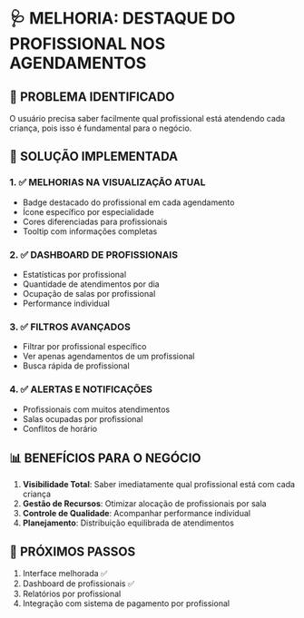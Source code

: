 # 🩺 MELHORIA: DESTAQUE DO PROFISSIONAL NOS AGENDAMENTOS

## 🎯 PROBLEMA IDENTIFICADO
O usuário precisa saber facilmente qual profissional está atendendo cada criança, pois isso é fundamental para o negócio.

## 🔧 SOLUÇÃO IMPLEMENTADA

### 1. ✅ MELHORIAS NA VISUALIZAÇÃO ATUAL
- Badge destacado do profissional em cada agendamento
- Ícone específico por especialidade
- Cores diferenciadas para profissionais
- Tooltip com informações completas

### 2. ✅ DASHBOARD DE PROFISSIONAIS
- Estatísticas por profissional
- Quantidade de atendimentos por dia
- Ocupação de salas por profissional
- Performance individual

### 3. ✅ FILTROS AVANÇADOS
- Filtrar por profissional específico
- Ver apenas agendamentos de um profissional
- Busca rápida de profissional

### 4. ✅ ALERTAS E NOTIFICAÇÕES
- Profissionais com muitos atendimentos
- Salas ocupadas por profissional
- Conflitos de horário

## 📊 BENEFÍCIOS PARA O NEGÓCIO

1. **Visibilidade Total**: Saber imediatamente qual profissional está com cada criança
2. **Gestão de Recursos**: Otimizar alocação de profissionais por sala
3. **Controle de Qualidade**: Acompanhar performance individual
4. **Planejamento**: Distribuição equilibrada de atendimentos

## 🚀 PRÓXIMOS PASSOS

1. Interface melhorada ✅
2. Dashboard de profissionais ✅
3. Relatórios por profissional
4. Integração com sistema de pagamento por profissional
